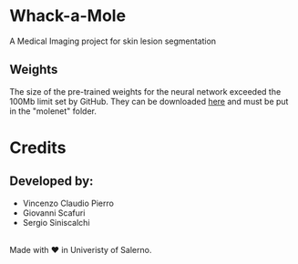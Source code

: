 # Whack-a-Mole
A Medical Imaging project for skin lesion segmentation

## Weights
The size of the pre-trained weights for the neural network exceeded the 100Mb limit set by GitHub. They can be downloaded [here](https://drive.google.com/file/d/1L0fWA-F0L3XmgXKIQLdaUVwnuOscupIj/view?usp=sharing) and must be put in the "molenet" folder.

# Credits
## Developed by:
* Vincenzo Claudio Pierro
* Giovanni Scafuri
* Sergio Siniscalchi
<br>
Made with ♥ in Univeristy of Salerno.

